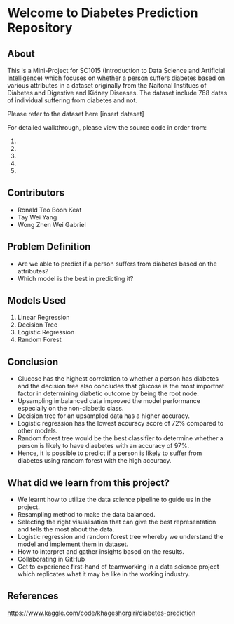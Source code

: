 # Welcome to Diabetes Prediction Repository

## About
This is a Mini-Project for SC1015 (Introduction to Data Science and Artificial Intelligence) which focuses on whether a person suffers diabetes based on various attributes in a dataset originally from the Naitonal Institues of Diabetes and Digestive and Kidney Diseases. The dataset include 768 datas of individual suffering from diabetes and not.

Please refer to the dataset here [insert dataset]

For detailed walkthrough, please view the source code in order from:

1.
2.
3.
4.
5.

## Contributors
* Ronald Teo Boon Keat
* Tay Wei Yang
* Wong Zhen Wei Gabriel

## Problem Definition
* Are we able to predict if a person suffers from diabetes based on the attributes?
* Which model is the best in predicting it?

## Models Used
1. Linear Regression<br>
2. Decision Tree<br>
3. Logistic Regression<br>
4. Random Forest<br>

## Conclusion
* Glucose has the highest correlation to whether a person has diabetes and the decision tree also concludes that glucose is the most importnat factor in determining diabetic outcome by being the root node.
* Upsampling imbalanced data improved the model performance especially on the non-diabetic class.
* Decision tree for an upsampled data has a higher accuracy.
* Logistic regression has the lowest accuracy score of 72% compared to other models.
* Random forest tree would be the best classifier to determine whether a person is likely to have diaebetes with an accuracy of 97%.
* Hence, it is possible to predict if a person is likely to suffer from diabetes using random forest with the high accuracy.

## What did we learn from this project?
* We learnt how to utilize the data science pipeline to guide us in the project.
* Resampling method to make the data balanced.
* Selecting the right visualisation that can give the best representation and tells the most about the data.
* Logistic regression and random forest tree whereby we understand the model and implement them in dataset.
* How to interpret and gather insights based on the results.
* Collaborating in GitHub
* Get to experience first-hand of teamworking in a data science project which replicates what it may be like in the working industry.

## References
https://www.kaggle.com/code/khageshorgiri/diabetes-prediction
